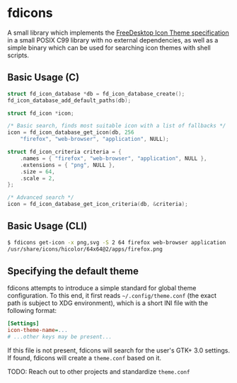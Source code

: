# fdicons

A small library which implements the [FreeDesktop Icon Theme
specification][spec] in a small POSIX C99 library with no external dependencies,
as well as a simple binary which can be used for searching icon themes with
shell scripts.

[spec]: https://specifications.freedesktop.org/icon-theme-spec/icon-theme-spec-latest.html#context

## Basic Usage (C)

```c
struct fd_icon_database *db = fd_icon_database_create();
fd_icon_database_add_default_paths(db);

struct fd_icon *icon;

/* Basic search, finds most suitable icon with a list of fallbacks */
icon = fd_icon_database_get_icon(db, 256
	"firefox", "web-browser", "application", NULL);

struct fd_icon_criteria criteria = {
	.names = { "firefox", "web-browser", "application", NULL },
	.extensions = { "png", NULL },
	.size = 64,
	.scale = 2,
};

/* Advanced search */
icon = fd_icon_database_get_icon_criteria(db, &criteria);
```

## Basic Usage (CLI)

```sh
$ fdicons get-icon -x png,svg -S 2 64 firefox web-browser application
/usr/share/icons/hicolor/64x64@2/apps/firefox.png
```

## Specifying the default theme

fdicons attempts to introduce a simple standard for global theme configuration.
To this end, it first reads `~/.config/theme.conf` (the exact path is subject to
XDG environment), which is a short INI file with the following format:

```ini
[Settings]
icon-theme-name=...
# ...other keys may be present...
```

If this file is not present, fdicons will search for the user's GTK+ 3.0
settings. If found, fdicons will create a `theme.conf` based on it.

TODO: Reach out to other projects and standardize `theme.conf`
